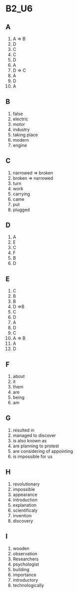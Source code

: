 # B2_U6

## A
1. A => B
2. D
3. C
4. C
5. D
6. A
7. D => C
8. A
9. D
10. A

## B
1. false
2. electric
3. motor
4. industry
5. taking place
6. modern
7. engine

## C
1. narrowed => broken
2. broken => narrowed
3. turn
4. work
5. carrying
6. came
7. put
8. plugged

## D
1. A
2. E
3. C
4. F
5. B
6. D

## E
1. C
2. B
3. B
4. D =>B
5. C
6. D
7. A
8. D
9. C
10. A => B
11. A
12. D

## F
1. about
2. it
3. them
4. are
5. being
6. am

## G
1. resulted in
2. managed to discover
3. is also known as
4. are planning to protest
5. are considering of appointing
6. is impossible for us

## H
1. revolutionary
2. impossible
3. appearance
4. introduction
5. explanation
6. scientificaly
7. invention
8. discovery

## I
1. wooden
2. observation
3. Researchers
4. psychologist
5. building
6. importance
7. introductory
8. technologically